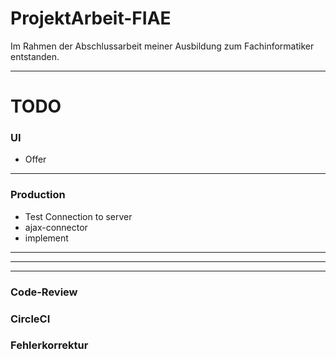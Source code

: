 # ProjektArbeit-FIAE
Im Rahmen der Abschlussarbeit meiner Ausbildung zum Fachinformatiker entstanden.

---


# TODO

### UI
* Offer


---

### Production
* Test Connection to server
* ajax-connector
* implement

---
---
---

### Code-Review
### CircleCI
### Fehlerkorrektur
